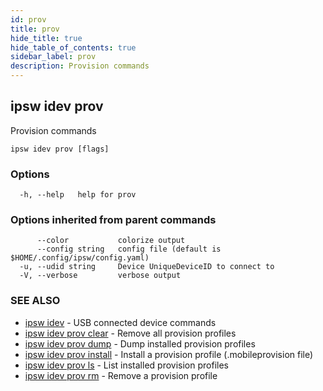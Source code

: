 ```yaml
---
id: prov
title: prov
hide_title: true
hide_table_of_contents: true
sidebar_label: prov
description: Provision commands
---
```

## ipsw idev prov

Provision commands

```
ipsw idev prov [flags]
```

### Options

```
  -h, --help   help for prov
```

### Options inherited from parent commands

```
      --color           colorize output
      --config string   config file (default is $HOME/.config/ipsw/config.yaml)
  -u, --udid string     Device UniqueDeviceID to connect to
  -V, --verbose         verbose output
```

### SEE ALSO

* [ipsw idev](/docs/cli/ipsw/idev)	 - USB connected device commands
* [ipsw idev prov clear](/docs/cli/ipsw/idev/prov/clear)	 - Remove all provision profiles
* [ipsw idev prov dump](/docs/cli/ipsw/idev/prov/dump)	 - Dump installed provision profiles
* [ipsw idev prov install](/docs/cli/ipsw/idev/prov/install)	 - Install a provision profile (.mobileprovision file)
* [ipsw idev prov ls](/docs/cli/ipsw/idev/prov/ls)	 - List installed provision profiles
* [ipsw idev prov rm](/docs/cli/ipsw/idev/prov/rm)	 - Remove a provision profile

